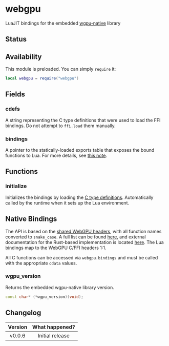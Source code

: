 # webgpu

LuaJIT bindings for the embedded [wgpu-native](https://github.com/gfx-rs/wgpu-native) library

<FFI/>

## Status

<External/>

## Availability

This module is preloaded. You can simply `require` it:

```lua
local webgpu = require("webgpu")
```

## Fields

### cdefs

A string representing the C type definitions that were used to load the FFI bindings. Do not attempt to `ffi.load` them manually.

### bindings

A pointer to the statically-loaded exports table that exposes the bound functions to Lua. For more details, see [this note](/docs/background-information/luajit/static-ffi-bindings).

## Functions

### initialize

Initializes the bindings by loading the [C type definitions](#cdefs). Automatically called by the runtime when it sets up the Lua environment.

## Native Bindings

The API is based on the [shared WebGPU headers](https://github.com/webgpu-native/webgpu-headers/blob/main/webgpu.h), with all function names converted to `snake_case`. A full list can be found [here](https://github.com/evo-lua/evo-runtime/blob/main/Runtime/Bindings/webgpu_ffi.hpp), and external documentation for the Rust-based implementation is located [here](https://docs.rs/wgpu/latest/wgpu/index.html). The Lua bindings map to the WebGPU C/FFI headers 1:1.

All C functions can be accessed via `webgpu.bindings` and must be called with the appropriate `cdata` values.

### wgpu_version

Returns the embedded wgpu-native library version.

```cpp
const char* (*wgpu_version)(void);
```

## Changelog

| Version | What happened?  |
| :-----: | :-------------: |
| v0.0.6  | Initial release |
